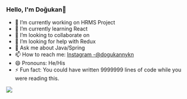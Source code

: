 ### Hello, I'm Doğukan👋

- 🔭 I’m currently working on HRMS Project
- 🌱 I’m currently learning React
- 👯 I’m looking to collaborate on 
- 🤔 I’m looking for help with Redux
- 💬 Ask me about Java/Spring
- 📫 How to reach me: [Instagram -@dogukannykn](https://www.instagram.com/dogukannykn/)
- 😄 Pronouns: He/His
- ⚡ Fun fact: You could have written 9999999 lines of code while you were reading this.

<img src="https://github-readme-stats.vercel.app/api?username=dogukanuykun&&show_icons=true&title_color=fff54f&icon_color=bb2acf&text_color=daf7dc&bg_color=151515">
